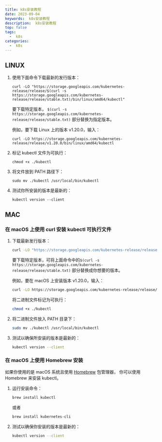 ```yaml
---
title: k8s安装教程
date: 2023-09-04
keywords:  k8s安装教程
description:  k8s安装教程
top: false
tags:
  -  k8s
categories:
  -  k8s
---
```


## LINUX

1. 使用下面命令下载最新的发行版本：

   ```
   curl -LO "https://storage.googleapis.com/kubernetes-release/release/$(curl -s https://storage.googleapis.com/kubernetes-release/release/stable.txt)/bin/linux/amd64/kubectl"
   ```

   要下载特定版本， `$(curl -s https://storage.googleapis.com/kubernetes-release/release/stable.txt)` 部分替换为指定版本。

   例如，要下载 Linux 上的版本 v1.20.0，输入：

   ```
   curl -LO https://storage.googleapis.com/kubernetes-release/release/v1.20.0/bin/linux/amd64/kubectl
   ```

1. 标记 kubectl 文件为可执行：

   ```
   chmod +x ./kubectl
   ```

1. 将文件放到 PATH 路径下：

   ```
   sudo mv ./kubectl /usr/local/bin/kubectl
   ```

1. 测试你所安装的版本是最新的：

   ```
   kubectl version --client
   ```



## MAC

### 在 macOS 上使用 curl 安装 kubectl 可执行文件[ ](https://kubernetes.io/zh/docs/tasks/tools/install-kubectl/#在-macos-上使用-curl-安装-kubectl-可执行文件)

1. 下载最新发行版本：

   ```bash
   curl -LO "https://storage.googleapis.com/kubernetes-release/release/$(curl -s https://storage.googleapis.com/kubernetes-release/release/stable.txt)/bin/darwin/amd64/kubectl"
   ```

   要下载特定版本，可将上面命令中的`$(curl -s https://storage.googleapis.com/kubernetes-release/release/stable.txt)` 部分替换成你想要的版本。

   例如，要在 macOS 上安装版本 v1.20.0，输入：

   ```bash
   curl -LO https://storage.googleapis.com/kubernetes-release/release/v1.20.0/bin/darwin/amd64/kubectl
   ```

   将二进制文件标记为可执行：

   ```bash
   chmod +x ./kubectl
   ```

1. 将二进制文件放入 PATH 目录下：

   ```bash
   sudo mv ./kubectl /usr/local/bin/kubectl
   ```

1. 测试以确保所安装的版本是最新的：

   ```bash
   kubectl version --client
   ```

### 在 macOS 上使用 Homebrew 安装

如果你使用的是 macOS 系统且使用 [Homebrew](https://brew.sh/) 包管理器， 你可以使用 Homebrew 来安装 kubectl。

1. 运行安装命令：

   ```bash
   brew install kubectl 
   ```

   或者

   ```bash
   brew install kubernetes-cli
   ```

1. 测试以确保你安装的版本是最新的：

   ```bash
   kubectl version --client
   ```
